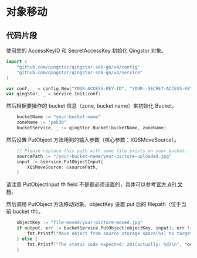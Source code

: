 # 对象移动

## 代码片段

使用您的 AccessKeyID 和 SecretAccessKey 初始化 Qingstor 对象。

```go
import (
	"github.com/qingstor/qingstor-sdk-go/v4/config"
	"github.com/qingstor/qingstor-sdk-go/v4/service"
)

var conf, _ = config.New("YOUR-ACCESS-KEY-ID", "YOUR--SECRET-ACCESS-KEY")
var qingStor, _ = service.Init(conf)
```

然后根据要操作的 bucket 信息（zone, bucket name）来初始化 Bucket。

```go
	bucketName := "your-bucket-name"
	zoneName := "pek3b"
	bucketService, _ := qingStor.Bucket(bucketName, zoneName)
```

然后设置 PutObject 方法用到的输入参数（核心参数：XQSMoveSource）。

```go
	// Please replace this path with some file exists on your bucket.
	sourcePath := "/your-bucket-name/your-picture-uploaded.jpg"
	input := &service.PutObjectInput{
		XQSMoveSource: &sourcePath,
	}
```

请注意 PutObjectInput 中 field 不是都必须设置的，具体可以参考[官方 API 文档](https://docs.qingcloud.com/qingstor/api/object/move)。

然后调用 PutObject 方法移动对象。objectKey 设置 put 后的 filepath（位于当前 bucket 中）。

```go
	objectKey := "file-moved/your-picture-moved.jpg"
	if output, err := bucketService.PutObject(objectKey, input); err != nil {
		fmt.Printf("Move object from source storage space(%s) to target path(%s) failed with given error: %s\n", sourcePath, objectKey, err)
	} else {
		fmt.Printf("The status code expected: 201(actually: %d)\n", *output.StatusCode)
	}
```